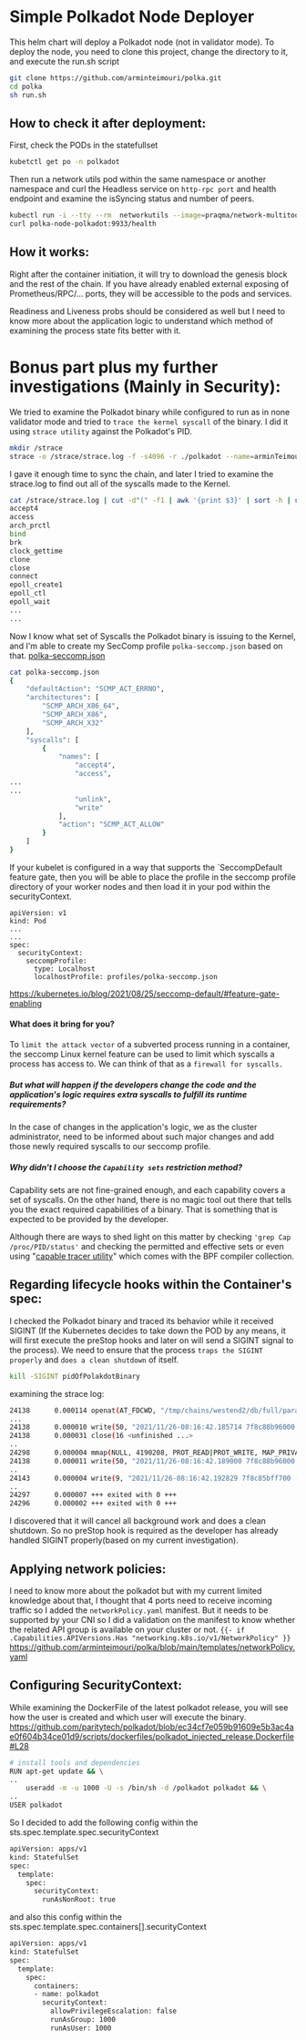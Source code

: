 # Simple Polkadot Node Deployer
 
This helm chart will deploy a Polkadot node (not in validator mode). 
To deploy the node, you need to clone this project, change the directory to it, and execute the run.sh script  
```sh
git clone https://github.com/arminteimouri/polka.git
cd polka
sh run.sh
```
## How to check it after deployment:
First, check the PODs in the statefullset
```sh
kubetctl get po -n polkadot
```
Then run a network utils pod within the same namespace or another namespace and curl the Headless service on `http-rpc port` and health endpoint and examine the isSyncing status and number of peers.
```sh
kubectl run -i --tty --rm  networkutils --image=praqma/network-multitool --restart=Never -n polkadot -- sh
curl polka-node-polkadot:9933/health
```

## How it works:
Right after the container initiation, it will try to download the genesis block and the rest of the chain. If you have already enabled external exposing of Prometheus/RPC/... ports, they will be accessible to the pods and services.

Readiness and Liveness probs should be considered as well but I need to know more about the application logic to understand which method of examining the process state fits better with it.

# Bonus part plus my further investigations (Mainly in Security):
We tried to examine the Polkadot binary while configured to run as in none validator mode and tried to `trace the kernel syscall` of the binary.
I did it using `strace utility` against the Polkadot's PID.
```sh
mkdir /strace
strace -o /strace/strace.log -f -s4096 -r ./polkadot --name=arminTeimouriNode2 --base-path=/tmp/ --chain=westend --port=30333 --prometheus-external --rpc-external --ws-external --rpc-cors=all"
```
I gave it enough time to sync the chain, and later I tried to examine the strace.log to find out all of the syscalls made to the Kernel.
```sh
cat /strace/strace.log | cut -d"(" -f1 | awk '{print $3}' | sort -h | uniq
accept4
access
arch_prctl
bind
brk
clock_gettime
clone
close
connect
epoll_create1
epoll_ctl
epoll_wait
...
...
```
Now I know what set of Syscalls the Polkadot binary is issuing to the Kernel, and  I'm able to create my SecComp profile `polka-seccomp.json` based on that. [polka-seccomp.json]
```sh
cat polka-seccomp.json
{
    "defaultAction": "SCMP_ACT_ERRNO",
    "architectures": [
        "SCMP_ARCH_X86_64",
        "SCMP_ARCH_X86",
        "SCMP_ARCH_X32"
    ],
    "syscalls": [
        {
            "names": [
                "accept4",
                "access",
...
...
                "unlink",
                "write"
            ],
            "action": "SCMP_ACT_ALLOW"
        }
    ]
}
```
If your kubelet is configured in a way that supports the `SeccompDefault feature gate, then you will be able to place the profile in the seccomp profile directory of your worker nodes and then load it in your pod within the securityContext.

```
apiVersion: v1
kind: Pod
...
...
spec:
  securityContext:
    seccompProfile:
      type: Localhost
      localhostProfile: profiles/polka-seccomp.json
```
<https://kubernetes.io/blog/2021/08/25/seccomp-default/#feature-gate-enabling>

#### What does it bring for you? 
To `limit the attack vector` of a subverted process running in a container, the seccomp Linux kernel feature can be used to limit which syscalls a process has access to. We can think of that as a `firewall for syscalls.`

##### But what will happen if the developers change the code and the application's logic requires extra syscalls to fulfill its runtime requirements?
In the case of changes in the application's logic, we as the cluster administrator, need to be informed about such major changes and add those newly required syscalls to our seccomp profile.

##### Why didn't I choose the `Capability sets` restriction method?
Capability sets are not fine-grained enough, and each capability covers a set of syscalls. On the other hand, there is no magic tool out there that tells you the exact required capabilities of a binary. That is something that is expected to be provided by the developer.

Although there are ways to shed light on this matter by checking `'grep Cap /proc/PID/status'` and checking the permitted and effective sets or even using "[capable tracer utility]" which comes with the BPF compiler collection.

## Regarding lifecycle hooks within the Container's spec:
I checked the Polkadot binary and traced its behavior while it received SIGINT (If the Kubernetes decides to take down the POD by any means, it will first execute the preStop hooks and later on will send a SIGINT signal to the process).
We need to ensure that the process `traps the SIGINT properly` and `does a clean shutdown` of itself.
```sh
kill -SIGINT pidOfPolakdotBinary
```
examining the strace log:
```sh
24138      0.000114 openat(AT_FDCWD, "/tmp/chains/westend2/db/full/parachains/db", O_RDONLY|O_NONBLOCK|O_CLOEXEC|O_DIRECTORY <unfinished ...>
...
24138      0.000010 write(50, "2021/11/26-08:16:42.185714 7f8c88b96000 [db/db_impl/db_impl.cc:463] Shutdown: canceling all background work\n", 108 <unfinished ...>
24138      0.000031 close(16 <unfinished ...>
..
24298      0.000004 mmap(NULL, 4190208, PROT_READ|PROT_WRITE, MAP_PRIVATE|MAP_ANONYMOUS|MAP_NORESERVE, -1, 0 <unfinished ...>
24138      0.000011 write(50, "2021/11/26-08:16:42.189000 7f8c88b96000 [db/db_impl/db_impl.cc:642] Shutdown complete\n", 86 <unfinished ...>
..
24143      0.000004 write(9, "2021/11/26-08:16:42.192829 7f8c85bff700 (Original Log Time 2021/11/26-08:16:42.183281) [db/db_impl/db_impl_compaction_flush.cc:3046] [col5] Moving #26116 to level-5 297795 bytes\n2021/11/26-08:16:42.192832 7f8c85bff700 (Original Log Time 2021/11/26-08:16:42.192779) EVENT_LOG_v1 {\"time_micros\": 1637914602192774, \"job\": 11, \"event\": \"trivial_move\", \"destination_level\": 5, \"files\": 1, \"total_files_size\": 297795}\n2021/11/26-08:16:42.192834 7f8c85bff700 (Original Log Time 2021/11/26-08:16:42.192789) [db/db_impl/db_impl_compaction_flush.cc:3076] [col5] Moved #1 files to level-5 297795 bytes OK: base level 4 level multiplier 10.00 max bytes base 1048576 files[1 0 0 0 5 5 49] max score 1.03\n", 691 <unfinished ...>
..
24297      0.000007 +++ exited with 0 +++
24296      0.000002 +++ exited with 0 +++
```
I discovered that it will cancel all background work and does a clean shutdown. So no preStop hook is required as the developer has already handled SIGINT properly(based on my current investigation).

## Applying network policies:
I need to know more about the polkadot but with my current limited knowledge about that, I thought that 4 ports need to receive incoming traffic so I added the `networkPolicy.yaml` manifest.
But it needs to be supported by your CNI so I did a validation on the manifest to know whether the related API group is available on your cluster or not.
`{{- if .Capabilities.APIVersions.Has "networking.k8s.io/v1/NetworkPolicy" }}`
<https://github.com/arminteimouri/polka/blob/main/templates/networkPolicy.yaml>
 
 
## Configuring SecurityContext:
While examining the DockerFile of the latest polkadot release, you will see how the user is created and which user will execute the binary.
<https://github.com/paritytech/polkadot/blob/ec34cf7e059b91609e5b3ac4ae0f604b34ce01d9/scripts/dockerfiles/polkadot_injected_release.Dockerfile#L28>
```sh
# install tools and dependencies
RUN apt-get update && \
..
	useradd -m -u 1000 -U -s /bin/sh -d /polkadot polkadot && \
..
USER polkadot
```
So I decided to add the following config within the sts.spec.template.spec.securityContext
```sh
apiVersion: apps/v1
kind: StatefulSet
spec:
  template:
    spec:
      securityContext:
        runAsNonRoot: true
```
and also this config within the sts.spec.template.spec.containers[].securityContext
```sh
apiVersion: apps/v1
kind: StatefulSet
spec:
  template:
    spec:
      containers:
      - name: polkadot
        securityContext:
          allowPrivilegeEscalation: false
          runAsGroup: 1000
          runAsUser: 1000
```




  [capable tracer utility]: <https://github.com/iovisor/bcc>
  [polka-seccomp.json]: <https://github.com/arminteimouri/polka/blob/main/polka-seccomp.json>